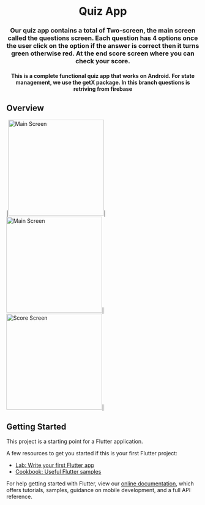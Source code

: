 <h1 align="center">Quiz App</h1>
<h3 align="center">Our quiz app contains a total of Two-screen, the main screen called the questions screen. Each question has 4 options once the user click on the option if the answer is correct then it turns green otherwise red. At the end score screen where you can check your score.</h3>
<h4 align="center">This is a complete functional quiz app that works on Android. For state management, we use the getX package. In this branch questions is retriving from firebase</h4>

## Overview
|<img src="https://user-images.githubusercontent.com/60619133/113275219-2d0a5d80-92fc-11eb-9ce0-0e027a3ecfc5.png" alt="Main Screen" width = "250">|<img src="https://user-images.githubusercontent.com/60619133/113275228-2f6cb780-92fc-11eb-9292-8a2735920839.png" alt="Main Screen" width = "250">|<img src="https://user-images.githubusercontent.com/60619133/113275234-309de480-92fc-11eb-8657-54be7680c0a7.png" alt="Score Screen" width = "250">|


## Getting Started

This project is a starting point for a Flutter application.

A few resources to get you started if this is your first Flutter project:

- [Lab: Write your first Flutter app](https://flutter.dev/docs/get-started/codelab)
- [Cookbook: Useful Flutter samples](https://flutter.dev/docs/cookbook)

For help getting started with Flutter, view our
[online documentation](https://flutter.dev/docs), which offers tutorials,
samples, guidance on mobile development, and a full API reference.
